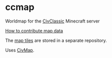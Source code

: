 # ccmap

Worldmap for the [CivClassic](http://civclassic.com/) Minecraft server

[How to contribute map data](https://github.com/gjum/civmap/wiki/Contributing#how-to-contribute-voxelmap-data)

The [map tiles](https://github.com/ccmap/tiles)
are stored in a separate repository.

Uses [CivMap](https://github.com/Gjum/CivMap).
